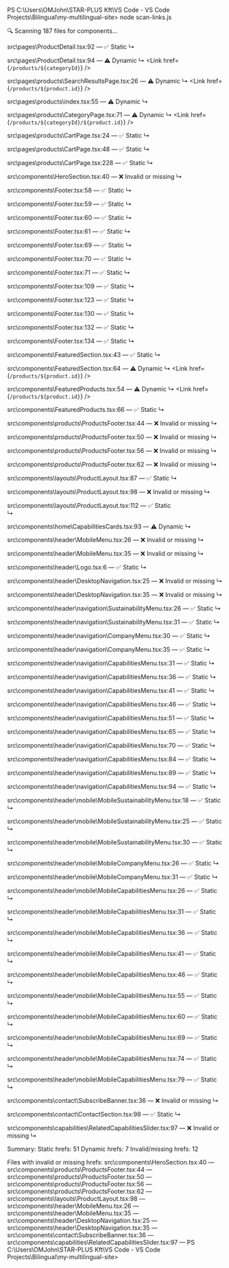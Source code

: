 PS C:\Users\OMJohn\STAR-PLUS Kft\VS Code - VS Code Projects\Bilingual\my-multilingual-site> node scan-links.js

🔍 Scanning 187 files for <Link> components...

src\pages\ProductDetail.tsx:92 — ✅ Static
  ↳ <Link href=/ />

src\pages\ProductDetail.tsx:94 — ⚠️ Dynamic
  ↳ <Link href={`/products/${categoryId}`} />

src\pages\products\SearchResultsPage.tsx:26 — ⚠️ Dynamic
  ↳ <Link href={`/products/${product.id}`} />

src\pages\products\index.tsx:55 — ⚠️ Dynamic
  ↳ <Link href={href} />

src\pages\products\CategoryPage.tsx:71 — ⚠️ Dynamic
  ↳ <Link href={`/products/${categoryId}/${product.id}`} />

src\pages\products\CartPage.tsx:24 — ✅ Static
  ↳ <Link href=/products />

src\pages\products\CartPage.tsx:48 — ✅ Static
  ↳ <Link href=/products />

src\pages\products\CartPage.tsx:228 — ✅ Static
  ↳ <Link href=/products />

src\components\HeroSection.tsx:40 — ❌ Invalid or missing
  ↳ <Link href=undefined />

src\components\Footer.tsx:58 — ✅ Static
  ↳ <Link href=/capabilities />

src\components\Footer.tsx:59 — ✅ Static
  ↳ <Link href=/sustainability />

src\components\Footer.tsx:60 — ✅ Static
  ↳ <Link href=/company />

src\components\Footer.tsx:61 — ✅ Static
  ↳ <Link href=/resources />

src\components\Footer.tsx:69 — ✅ Static
  ↳ <Link href=/capabilities/plastic-injection />

src\components\Footer.tsx:70 — ✅ Static
  ↳ <Link href=/capabilities/contract-manufacturing />     

src\components\Footer.tsx:71 — ✅ Static
  ↳ <Link href=/capabilities/manufacturing-support />      

src\components\Footer.tsx:109 — ✅ Static
  ↳ <Link href=/contact />

src\components\Footer.tsx:123 — ✅ Static
  ↳ <Link href=/policies/mycookiesettings />

src\components\Footer.tsx:130 — ✅ Static
  ↳ <Link href=/policies/cookies />

src\components\Footer.tsx:132 — ✅ Static
  ↳ <Link href=/policies/privacy />

src\components\Footer.tsx:134 — ✅ Static
  ↳ <Link href=/policies/terms />

src\components\FeaturedSection.tsx:43 — ✅ Static
  ↳ <Link href=/products />

src\components\FeaturedSection.tsx:64 — ⚠️ Dynamic
  ↳ <Link href={`/products/${product.id}`} />

src\components\FeaturedProducts.tsx:54 — ⚠️ Dynamic
  ↳ <Link href={`/products/${product.id}`} />

src\components\FeaturedProducts.tsx:66 — ✅ Static
  ↳ <Link href=/products />

src\components\products\ProductsFooter.tsx:44 — ❌ Invalid or missing
  ↳ <Link href=undefined />

src\components\products\ProductsFooter.tsx:50 — ❌ Invalid or missing
  ↳ <Link href=undefined />

src\components\products\ProductsFooter.tsx:56 — ❌ Invalid or missing
  ↳ <Link href=undefined />

src\components\products\ProductsFooter.tsx:62 — ❌ Invalid or missing
  ↳ <Link href=undefined />

src\components\layouts\ProductLayout.tsx:87 — ✅ Static
  ↳ <Link href=/ />

src\components\layouts\ProductLayout.tsx:98 — ❌ Invalid or missing
  ↳ <Link href=undefined />

src\components\layouts\ProductLayout.tsx:112 — ✅ Static   
  ↳ <Link href=/products/cart />

src\components\home\CapabilitiesCards.tsx:93 — ⚠️ Dynamic
  ↳ <Link href={card.link} />

src\components\header\MobileMenu.tsx:26 — ❌ Invalid or missing
  ↳ <Link href=undefined />

src\components\header\MobileMenu.tsx:35 — ❌ Invalid or missing
  ↳ <Link href=undefined />

src\components\header\Logo.tsx:6 — ✅ Static
  ↳ <Link href=/ />

src\components\header\DesktopNavigation.tsx:25 — ❌ Invalid or missing
  ↳ <Link href=undefined />

src\components\header\DesktopNavigation.tsx:35 — ❌ Invalid or missing
  ↳ <Link href=undefined />

src\components\header\navigation\SustainabilityMenu.tsx:26 — ✅ Static
  ↳ <Link href=/sustainability/green-strategy />

src\components\header\navigation\SustainabilityMenu.tsx:31 — ✅ Static
  ↳ <Link href=/sustainability/clean-sweep />

src\components\header\navigation\CompanyMenu.tsx:30 — ✅ Static
  ↳ <Link href=/company/history />

src\components\header\navigation\CompanyMenu.tsx:35 — ✅ Static
  ↳ <Link href=/company/management />

src\components\header\navigation\CapabilitiesMenu.tsx:31 — ✅ Static
  ↳ <Link href=/capabilities/plastic-injection />

src\components\header\navigation\CapabilitiesMenu.tsx:36 — ✅ Static
  ↳ <Link href=/capabilities/in-mould-labelling />

src\components\header\navigation\CapabilitiesMenu.tsx:41 — ✅ Static
  ↳ <Link href=/capabilities/in-mould-decoration />        

src\components\header\navigation\CapabilitiesMenu.tsx:46 — ✅ Static
  ↳ <Link href=/capabilities/injection-blow />

src\components\header\navigation\CapabilitiesMenu.tsx:51 — ✅ Static
  ↳ <Link href=/capabilities/surface-finishing />

src\components\header\navigation\CapabilitiesMenu.tsx:65 — ✅ Static
  ↳ <Link href=/capabilities/contract-manufacturing />     

src\components\header\navigation\CapabilitiesMenu.tsx:70 — ✅ Static
  ↳ <Link href=/capabilities/assembly />

src\components\header\navigation\CapabilitiesMenu.tsx:84 — ✅ Static
  ↳ <Link href=/capabilities/tooling-management />

src\components\header\navigation\CapabilitiesMenu.tsx:89 — ✅ Static
  ↳ <Link href=/capabilities/material-selection />

src\components\header\navigation\CapabilitiesMenu.tsx:94 — ✅ Static
  ↳ <Link href=/capabilities/precision-quality />

src\components\header\mobile\MobileSustainabilityMenu.tsx:18 — ✅ Static
  ↳ <Link href=/sustainability />

src\components\header\mobile\MobileSustainabilityMenu.tsx:25 — ✅ Static
  ↳ <Link href=/sustainability/green-strategy />

src\components\header\mobile\MobileSustainabilityMenu.tsx:30 — ✅ Static
  ↳ <Link href=/sustainability/clean-sweep />

src\components\header\mobile\MobileCompanyMenu.tsx:26 — ✅ Static
  ↳ <Link href=/company/history />

src\components\header\mobile\MobileCompanyMenu.tsx:31 — ✅ Static
  ↳ <Link href=/company/management />

src\components\header\mobile\MobileCapabilitiesMenu.tsx:26 — ✅ Static
  ↳ <Link href=/capabilities/plastic-injection-moulding /> 

src\components\header\mobile\MobileCapabilitiesMenu.tsx:31 — ✅ Static
  ↳ <Link href=/capabilities/in-mould-labelling />

src\components\header\mobile\MobileCapabilitiesMenu.tsx:36 — ✅ Static
  ↳ <Link href=/capabilities/in-mould-decoration />        

src\components\header\mobile\MobileCapabilitiesMenu.tsx:41 — ✅ Static
  ↳ <Link href=/capabilities/injection-blow-moulding />    

src\components\header\mobile\MobileCapabilitiesMenu.tsx:46 — ✅ Static
  ↳ <Link href=/capabilities/surface-finishing />

src\components\header\mobile\MobileCapabilitiesMenu.tsx:55 — ✅ Static
  ↳ <Link href=/capabilities/contract-manufacturing />     

src\components\header\mobile\MobileCapabilitiesMenu.tsx:60 — ✅ Static
  ↳ <Link href=/capabilities/assembly />

src\components\header\mobile\MobileCapabilitiesMenu.tsx:69 — ✅ Static
  ↳ <Link href=/capabilities/tooling-management />

src\components\header\mobile\MobileCapabilitiesMenu.tsx:74 — ✅ Static
  ↳ <Link href=/capabilities/material-selection />

src\components\header\mobile\MobileCapabilitiesMenu.tsx:79 — ✅ Static
  ↳ <Link href=/capabilities/precision-quality />

src\components\contact\SubscribeBanner.tsx:36 — ❌ Invalid or missing
  ↳ <Link href=undefined />

src\components\contact\ContactSection.tsx:98 — ✅ Static
  ↳ <Link href=/privacy />

src\components\capabilities\RelatedCapabilitiesSlider.tsx:97 — ❌ Invalid or missing
  ↳ <Link href=undefined />


Summary:
  Static hrefs: 51
  Dynamic hrefs: 7
  Invalid/missing hrefs: 12

Files with invalid or missing hrefs:
src\components\HeroSection.tsx:40 — <Link href=undefined />
src\components\products\ProductsFooter.tsx:44 — <Link href=undefined />
src\components\products\ProductsFooter.tsx:50 — <Link href=undefined />
src\components\products\ProductsFooter.tsx:56 — <Link href=undefined />
src\components\products\ProductsFooter.tsx:62 — <Link href=undefined />
src\components\layouts\ProductLayout.tsx:98 — <Link href=undefined />
src\components\header\MobileMenu.tsx:26 — <Link href=undefined />
src\components\header\MobileMenu.tsx:35 — <Link href=undefined />
src\components\header\DesktopNavigation.tsx:25 — <Link href=undefined />
src\components\header\DesktopNavigation.tsx:35 — <Link href=undefined />
src\components\contact\SubscribeBanner.tsx:36 — <Link href=undefined />
src\components\capabilities\RelatedCapabilitiesSlider.tsx:97 — <Link href=undefined />
PS C:\Users\OMJohn\STAR-PLUS Kft\VS Code - VS Code Projects\Bilingual\my-multilingual-site>